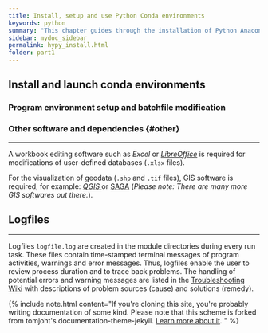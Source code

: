 ```yaml
---
title: Install, setup and use Python Conda environments
keywords: python
summary: "This chapter guides through the installation of Python Anaconda and Conda environments."
sidebar: mydoc_sidebar
permalink: hypy_install.html
folder: part1
---
```


## Install and launch conda environments<a name="conda"></a>



### Program environment setup and batchfile modification<a name="env"></a>




### Other software and dependencies {#other}

***

A workbook editing software such as *Excel* or [*LibreOffice*][libreoffice] is required for modifications of user-defined databases (`.xlsx` files).

For the visualization of geodata (`.shp` and `.tif` files), GIS software is required, for example: [*QGIS* ](https://www.qgis.org/en/site/forusers/download.html) or [SAGA](http://www.saga-gis.org/en/index.html) (*Please note: There are many more GIS softwares out there.*).

## Logfiles<a name="logs"></a>

***

Logfiles `logfile.log` are created in the module directories during every run task. These files contain time-stamped terminal messages of program activities, warnings and error messages. Thus, logfiles enable the user to review process duration and to trace back problems. The handling of potential errors and warning messages are listed in the [Troubleshooting Wiki](Troubleshooting)  with descriptions of problem sources (cause) and solutions (remedy).

{% include note.html content="If you're cloning this site, you're probably writing documentation of some kind. Please note that this scheme is forked from tomjoht's documentation-theme-jekyll. <a alt='technical writing blog' href='http://idratherbewriting.com'>Learn more about it</a>. " %}

[libreoffice]: https://www.libreoffice.org/
